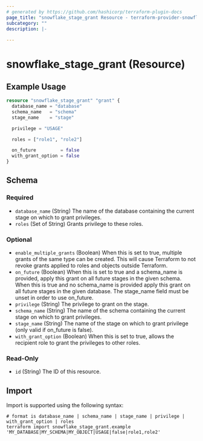 ```yaml
---
# generated by https://github.com/hashicorp/terraform-plugin-docs
page_title: "snowflake_stage_grant Resource - terraform-provider-snowflake"
subcategory: ""
description: |-
  
---
```


# snowflake_stage_grant (Resource)



## Example Usage

```terraform
resource "snowflake_stage_grant" "grant" {
  database_name = "database"
  schema_name   = "schema"
  stage_name    = "stage"

  privilege = "USAGE"

  roles = ["role1", "role2"]

  on_future         = false
  with_grant_option = false
}
```

<!-- schema generated by tfplugindocs -->
## Schema

### Required

- `database_name` (String) The name of the database containing the current stage on which to grant privileges.
- `roles` (Set of String) Grants privilege to these roles.

### Optional

- `enable_multiple_grants` (Boolean) When this is set to true, multiple grants of the same type can be created. This will cause Terraform to not revoke grants applied to roles and objects outside Terraform.
- `on_future` (Boolean) When this is set to true and a schema_name is provided, apply this grant on all future stages in the given schema. When this is true and no schema_name is provided apply this grant on all future stages in the given database. The stage_name field must be unset in order to use on_future.
- `privilege` (String) The privilege to grant on the stage.
- `schema_name` (String) The name of the schema containing the current stage on which to grant privileges.
- `stage_name` (String) The name of the stage on which to grant privilege (only valid if on_future is false).
- `with_grant_option` (Boolean) When this is set to true, allows the recipient role to grant the privileges to other roles.

### Read-Only

- `id` (String) The ID of this resource.

## Import

Import is supported using the following syntax:

```shell
# format is database_name | schema_name | stage_name | privilege | with_grant_option | roles
terraform import snowflake_stage_grant.example 'MY_DATABASE|MY_SCHEMA|MY_OBJECT|USAGE|false|role1,role2'
```
